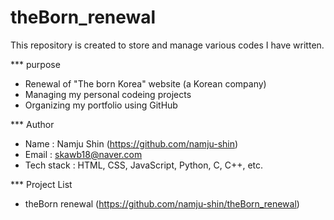 # theBorn_renewal


This repository is created to store and manage various codes I have written.

*** purpose
- Renewal of "The born Korea" website (a Korean company)
- Managing my personal codeing projects
- Organizing my portfolio using GitHub

*** Author
- Name : Namju Shin (https://github.com/namju-shin)
- Email : skawb18@naver.com
- Tech stack : HTML, CSS, JavaScript, Python, C, C++, etc.

*** Project List
- theBorn renewal (https://github.com/namju-shin/theBorn_renewal)
